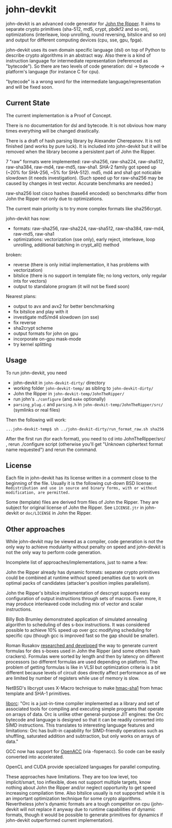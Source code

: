 # john-devkit

john-devkit is an advanced code generator for [John the Ripper](https://github.com/magnumripper/JohnTheRipper). It aims to separate crypto primitives (sha-512, md5, crypt, pbdkf2 and so on), optimizations (interleave, loop unrolling, round reversing, bitslice and so on) and output for different computing devices (cpu, sse, gpu, fpga).

john-devkit uses its own domain specific language (dsl) on top of Python to describe crypto algorithms in an abstract way. Also there is a kind of instruction language for intermediate representation (referenced as "bytecode"). So there are two levels of code generation: dsl -> bytecode -> platform's language (for instance C for cpu).

"bytecode" is a wrong word for the intermediate language/representation and will be fixed soon.

## Current State

The current implementation is a Proof of Concept.

There is no documentation for dsl and bytecode. It is not obvious how many times everything will be changed drastically.

There is a draft of hash parsing library by Alexander Cherepanov. It is not finished (and works by pure luck). It is included into john-devkit but it will be removed when the library become a persistent part of John the Ripper.

7 "raw" formats were implemented: raw-sha256, raw-sha224, raw-sha512, raw-sha384, raw-md4, raw-md5, raw-sha1. SHA-2 family got speed up (~20% for SHA-256, ~5% for SHA-512). md5, md4 and sha1 got noticable slowdown (it needs investigation). (Such speed up for raw-sha256 may be caused by changes in test vector. Accurate benchmarks are needed.)

raw-sha256 lost cisco hashes (base64 encoded) so benchmarks differ from John the Ripper not only due to optimizations.

The current main priority is to try more complex formats like sha256crypt.

john-devkit has now:
  * formats: raw-sha256, raw-sha224, raw-sha512, raw-sha384, raw-md4, raw-md5, raw-sha1
  * optimizations: vectorization (sse only), early reject, interleave, loop unrolling, additional batching in crypt_all() method

broken:
  * reverse (there is only initial implementation, it has problems with vectorization)
  * bitslice (there is no support in template file; no long vectors, only regular ints for vectors)
  * output to standalone program (it will not be fixed soon)

Nearest plans:
  * output to avx and avx2 for better benchmarking
  * fix bitslice and play with it
  * investigate md5/md4 slowdown (on sse)
  * fix reverse
  * sha2crypt scheme
  * output formats for john on gpu
  * incorporate on-gpu mask-mode
  * try kernel splitting

## Usage

To run john-devkit, you need
  * john-devkit in `john-devkit-dirty/` directory
  * working folder `john-devkit-temp/` as sibling to `john-devkit-dirty/`
  * John the Ripper in `john-devkit-temp/JohnTheRipper/`
  * run john's `./configure` (and `make` optionally)
  * `parsing_plug.c` and `parsing.h` in `john-devkit-temp/JohnTheRipper/src/` (symlinks or real files)

Then the following will work:

`...john-devkit-temp$ sh ../john-devkit-dirty/run_format_raw.sh sha256`

After the first run (for each format), you need to cd into JohnTheRipper/src/ , rerun ./configure script (otherwise you'll get "Unknown ciphertext format name requested") and rerun the command.

## License

Each file in john-devkit has its license written in a comment close to the beginning of the file. Usually it is the following cut-down BSD license:
`Redistribution and use in source and binary forms, with or without modification, are permitted.`

Some (template) files are derived from files of John the Ripper. They are subject for original license of John the Ripper. See `LICENSE.jtr` in john-devkit or `doc/LICENSE` in John the Ripper.

## Other approaches

While john-devkit may be viewed as a compiler, code generation is not the only way to achieve modularity without penalty on speed and john-devkit is not the only way to perform code generation.

Incomplete list of approaches/implementations, just to name a few:

John the Ripper already has dynamic formats: separate crypto primitives could be combined at runtime without speed penalties due to work on optimal packs of candidates (attacker's position implies parallelism).

John the Ripper's bitslice implementation of descrypt supports easy configuration of output instructions through sets of macros. Even more, it may produce interleaved code including mix of vector and scalar instructions.

Billy Bob Brumley demonstrated application of simulated annealing algorithm to scheduling of des s-box instructions. It was considered possible to achieve 10% speed up over gcc modifying scheduling for specific cpu (though gcc is improved fast so the gap should be smaller).

Roman Rusakov [researched and developed](http://www.openwall.info/wiki/sbox-opt/des) the way to generate current formulas for des s-boxes used in John the Ripper (and some others hash crackers). Formulas were sorted by length and then by latency on different processors (so different formulas are used depending on platform). The problem of getting formulas is like in VLSI but optimization criteria is a bit different because levels of circuit does directly affect performance as of we are limited by number of registers while use of memory is slow.

NetBSD's libcrypt uses X-Macro technique to make [hmac-sha1](https://github.com/rumpkernel/netbsd-userspace-src/blob/3280867f12bbd346f39d5a4efb41fcf9b087bf33/lib/libcrypt/hmac_sha1.c) from hmac template and SHA-1 primitives.

[liborc](http://code.entropywave.com/orc/):
"Orc is a just-in-time compiler implemented as a library and set of associated tools for compiling and executing simple programs that operate on arrays of data.  Orc is unlike other general-purpose JIT engines: the Orc bytecode and language is designed so that it can be readily converted into SIMD instructions.  This translates to interesting language features and limitations: Orc has built-in capability for SIMD-friendly operations such as shuffling, saturated addition and subtraction, but only works on arrays of data."

GCC now has support for [OpenACC](http://www.openacc.org/) (via -fopenacc). So code can be easily converted into accelerated.

OpenCL and CUDA provide specialized languages for parallel computing.

These approaches have limitations. They are too low level, too implicit/smart, too inflexible, does not support multiple targets, know nothing about John the Ripper and/or neglect opportunity to get speed increasing compilation time. Also bitslice usually is not supported while it is an important optimization technique for some crypto algorithms. Nevertheless john's dynamic formats are a tough competitor on cpu (john-devkit will not replace it anyway due to runtime capabilities of dynamic formats, though it would be possible to generate primitives for dynamics if john-devkit outperformed current implementation).

